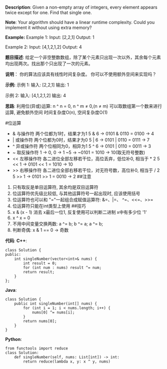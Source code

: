 __Description__:
Given a non-empty array of integers, every element appears twice except for one. Find that single one.

__Note__:
Your algorithm should have a linear runtime complexity. Could you implement it without using extra memory?

**Example:**
Example 1:
Input: [2,2,1]
Output: 1

Example 2:
Input: [4,1,2,1,2]
Output: 4

__题目描述__:
给定一个非空整数数组，除了某个元素只出现一次以外，其余每个元素均出现两次。找出那个只出现了一次的元素。

__说明__：
你的算法应该具有线性时间复杂度。 你可以不使用额外空间来实现吗？

**示例:**
示例 1:
输入: [2,2,1]
输出: 1

示例 2:
输入: [4,1,2,1,2]
输出: 4

__思路__:
利用位(异或)运算: n ^ n = 0, n ^ m ≠ 0,(n ≠ m)
可以取数组第一个数来进行运算, 避免额外空间
时间复杂度O(n), 空间复杂度O(1)

#位运算
- & 与操作符 两个位都为1时，结果才为1
5 & 6 -> 0101 & 0110 = 0100 -> 4
- | 或操作符 两个位都为0时，结果才为0
5 | 6 -> 0101 | 0110 = 0111 -> 7
- ^ 异或操作符 两个位相同为0，相异为1
5 ^ 6 -> 0101 | 0110 = 0011 -> 3
- ~ 取反操作符 1 -> 0, 0 -> 1
~5 -> ~0101 = 1010 -> 10(取无符号整数)
- << 左移操作符 各二进位全部左移若干位，高位丢弃，低位补0, 相当于 * 2
5 << 1 -> 0101 << 1 = 1010 -> 10
- \>> 右移操作符 各二进位全部右移若干位，对无符号数，高位补0, 相当于 / 2
5 >> 1 -> 0101 >> 1 = 0010 -> 2
##注意
1. 只有取反是单目运算符, 其余均是双目运算符
2. 位运算符优先级比较低, 与其他运算符号一起出现时, 应该使用括号
3. 位运算符也可以和 "="一起组合成赋值运算符: &=、|=、 ^=、<<=、>>=
4. 位运算符只能在int类型上使用
##技巧
1. x & (x - 1) 消去 x最后一位1, 反复使用可以判断二进制 x中有多少位 '1'
2. x ^ x = 0
3. 不用中间变量交换两数: a ^= b; b ^= a; a ^= b;
4. 判断奇偶: x & 1 == 0 -> 奇数


__代码__:
__C++__:
```
class Solution {
public:
    int singleNumber(vector<int>& nums) {
        int result = 0;
        for (int num : nums) result ^= num;
        return result;
    }
};
```

__Java__:
```
class Solution {
    public int singleNumber(int[] nums) {
        for (int i = 1; i < nums.length; i++) {
            nums[0] ^= nums[i];
        }
        return nums[0];
    }
}
```

__Python__:
```
from functools import reduce
class Solution:
    def singleNumber(self, nums: List[int]) -> int:
        return reduce(lambda x, y: x ^ y, nums)
```
